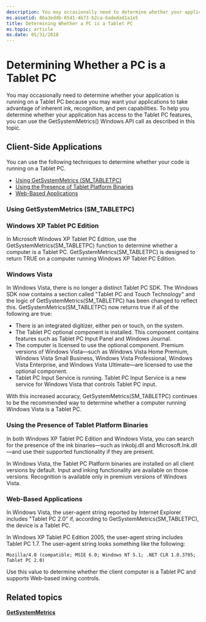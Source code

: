 ```yaml
---
description: You may occasionally need to determine whether your application is running on a Tablet PC because you may want your applications to take advantage of inherent ink, recognition, and pen capabilities.
ms.assetid: 86a3eddb-6541-4b73-b2ca-6adedad1a1e5
title: Determining Whether a PC is a Tablet PC
ms.topic: article
ms.date: 05/31/2018
---
```


# Determining Whether a PC is a Tablet PC

You may occasionally need to determine whether your application is running on a Tablet PC because you may want your applications to take advantage of inherent ink, recognition, and pen capabilities. To help you determine whether your application has access to the Tablet PC features, you can use the GetSystemMetrics() Windows API call as described in this topic.

## Client-Side Applications

You can use the following techniques to determine whether your code is running on a Tablet PC.

-   [Using GetSystemMetrics (SM\_TABLETPC)](/windows)
-   [Using the Presence of Tablet Platform Binaries](#using-the-presence-of-tablet-platform-binaries)
-   [Web-Based Applications](#web-based-applications)

### Using GetSystemMetrics (SM\_TABLETPC)

### Windows XP Tablet PC Edition

In Microsoft Windows XP Tablet PC Edition, use the GetSystemMetrics(SM\_TABLETPC) function to determine whether a computer is a Tablet PC. GetSystemMetrics(SM\_TABLETPC) is designed to return TRUE on a computer running Windows XP Tablet PC Edition.

### Windows Vista

In Windows Vista, there is no longer a distinct Tablet PC SDK. The Windows SDK now contains a section called "Tablet PC and Touch Technology" and the logic of GetSystemMetrics(SM\_TABLETPC) has been changed to reflect this. GetSystemMetrics(SM\_TABLETPC) now returns true if all of the following are true:

-   There is an integrated digitizer, either pen or touch, on the system.
-   The Tablet PC optional component is installed. This component contains features such as Tablet PC Input Panel and Windows Journal.
-   The computer is licensed to use the optional component. Premium versions of Windows Vista—such as Windows Vista Home Premium, Windows Vista Small Business, Windows Vista Professional, Windows Vista Enterprise, and Windows Vista Ultimate—are licensed to use the optional component.
-   Tablet PC Input Service is running. Tablet PC Input Service is a new service for Windows Vista that controls Tablet PC input.

With this increased accuracy, GetSystemMetrics(SM\_TABLETPC) continues to be the recommended way to determine whether a computer running Windows Vista is a Tablet PC.

### Using the Presence of Tablet Platform Binaries

In both Windows XP Tablet PC Edition and Windows Vista, you can search for the presence of the ink binaries—such as inkobj.dll and Microsoft.Ink.dll—and use their supported functionality if they are present.

In Windows Vista, the Tablet PC Platform binaries are installed on all client versions by default. Input and inking functionality are available on those versions. Recognition is available only in premium versions of Windows Vista.

### Web-Based Applications

In Windows Vista, the user-agent string reported by Internet Explorer includes "Tablet PC 2.0" if, according to GetSystemMetrics(SM\_TABLETPC), the device is a Tablet PC.

In Windows XP Tablet PC Edition 2005, the user-agent string includes Tablet PC 1.7. The user-agent string looks something like the following:

`Mozilla/4.0 (compatible; MSIE 6.0; Windows NT 5.1; .NET CLR 1.0.3705; Tablet PC 2.0)`

Use this value to determine whether the client computer is a Tablet PC and supports Web-based inking controls.

## Related topics

<dl> <dt>

[**GetSystemMetrics**](/windows/desktop/api/winuser/nf-winuser-getsystemmetrics)
</dt> </dl>

 

 

